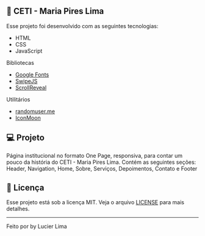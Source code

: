 ## 🚀 CETI - Maria Pires Lima

Esse projeto foi desenvolvido com as seguintes tecnologias:

- HTML
- CSS
- JavaScript

Bibliotecas

- [Google Fonts](https://fonts.google.com/)
- [SwipeJS](https://github.com/nolimits4web/Swiper)
- [ScrollReveal](https://scrollrevealjs.org)

Utilitários

- [randomuser.me](https://randomuser.me/photos)
- [IconMoon](https://icomoon.io/app/#/select)

## 💻 Projeto

Página institucional no formato One Page, responsiva, para contar um pouco da história do CETI - Maria Pires Lima.
Contém as seguintes seções: Header, Navigation, Home, Sobre, Serviços, Depoimentos, Contato e Footer

## 📝 Licença

Esse projeto está sob a licença MIT. Veja o arquivo [LICENSE](.github/LICENSE.md) para mais detalhes.

---

Feito por by Lucier Lima